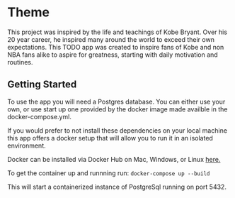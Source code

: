 # Theme

This project was inspired by the life and teachings of Kobe Bryant. Over his 20 year career, he inspired many around the world to exceed their own expectations. This TODO app was created to inspire fans of Kobe and non NBA fans alike to aspire for greatness, starting with daily motivation and routines.

## Getting Started

To use the app you will need a Postgres database. You can either use your own, or use
start up one provided by the docker image made availble in the docker-compose.yml.

If you would prefer to not install these dependencies on your local machine this app offers a docker setup that will allow you to run it in an isolated environment.

Docker can be installed via Docker Hub on Mac, Windows, or Linux [here.](https://docs.docker.com/)

To get the container up and runnning run:
`docker-compose up --build`

This will start a containerized instance of PostgreSql running on port 5432.